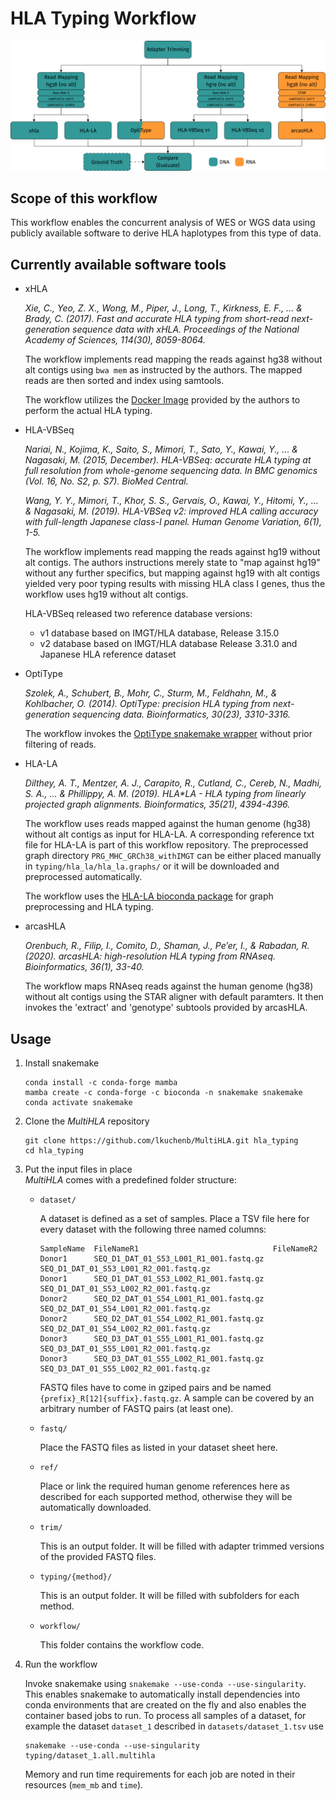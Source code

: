 # HLA Typing Workflow

<p align="center">
<img src="img/multihla_diag.svg?raw=true" alt="Workflow Diagram"/>
</p>

## Scope of this workflow

This workflow enables the concurrent analysis of WES or WGS data using
publicly available software to derive HLA haplotypes from this type of data.

## Currently available software tools

 * xHLA

	*Xie, C., Yeo, Z. X., Wong, M., Piper, J., Long, T., Kirkness, E. F., ... & Brady, C. (2017). Fast and accurate HLA typing from short-read next-generation sequence data with xHLA. Proceedings of the National Academy of Sciences, 114(30), 8059-8064.*

	The workflow implements read mapping the reads against hg38 without alt
	contigs using `bwa mem` as instructed by the authors. The mapped reads are then
	sorted and index using samtools.

	The workflow utilizes the [Docker Image][2] provided by the authors to
	perform the actual HLA typing.

 * HLA-VBSeq

	*Nariai, N., Kojima, K., Saito, S., Mimori, T., Sato, Y., Kawai, Y., ... & Nagasaki, M. (2015, December). HLA-VBSeq: accurate HLA typing at full resolution from whole-genome sequencing data. In BMC genomics (Vol. 16, No. S2, p. S7). BioMed Central.*

	*Wang, Y. Y., Mimori, T., Khor, S. S., Gervais, O., Kawai, Y., Hitomi, Y., ... & Nagasaki, M. (2019). HLA-VBSeq v2: improved HLA calling accuracy with full-length Japanese class-I panel. Human Genome Variation, 6(1), 1-5.*

	The workflow implements read mapping the reads against hg19 without alt
	contigs. The authors instructions merely state to "map against hg19"
	without any further specifics, but mapping against hg19 with alt contigs
	yielded very poor typing results with missing HLA class I genes, thus
	the workflow uses hg19 without alt contigs.

	HLA-VBSeq released two reference database versions:

	* v1 database based on IMGT/HLA database, Release 3.15.0
	* v2 database based on IMGT/HLA database Release 3.31.0 and Japanese HLA reference dataset

 * OptiType

	*Szolek, A., Schubert, B., Mohr, C., Sturm, M., Feldhahn, M., & Kohlbacher, O. (2014). OptiType: precision HLA typing from next-generation sequencing data. Bioinformatics, 30(23), 3310-3316.*

	The workflow invokes the [OptiType snakemake wrapper][1] without prior filtering
	of reads.

* HLA-LA

	*Dilthey, A. T., Mentzer, A. J., Carapito, R., Cutland, C., Cereb, N., Madhi, S. A., ... & Phillippy, A. M. (2019). HLA\*LA - HLA typing from linearly projected graph alignments. Bioinformatics, 35(21), 4394-4396.*

	The workflow uses reads mapped against the human genome (hg38) without
	alt contigs as input for HLA-LA. A corresponding reference txt file for HLA-LA
	is part of this workflow repository. The preprocessed graph directory
	`PRG_MHC_GRCh38_withIMGT` can be either placed manually in
	`typing/hla_la/hla_la.graphs/` or it will be downloaded and preprocessed
	automatically.

	The workflow uses the [HLA-LA bioconda package][3] for graph preprocessing and HLA typing.

* arcasHLA

	*Orenbuch, R., Filip, I., Comito, D., Shaman, J., Pe’er, I., & Rabadan, R. (2020). arcasHLA: high-resolution HLA typing from RNAseq. Bioinformatics, 36(1), 33-40.*

	The workflow maps RNAseq reads against the human genome (hg38) without
	alt contigs using the STAR aligner with default paramters. It then
	invokes the 'extract' and 'genotype' subtools provided by arcasHLA.

## Usage

 1. Install snakemake

	```
	conda install -c conda-forge mamba
	mamba create -c conda-forge -c bioconda -n snakemake snakemake
	conda activate snakemake
	```

 1. Clone the *MultiHLA* repository
	```
	git clone https://github.com/lkuchenb/MultiHLA.git hla_typing
	cd hla_typing
	```

 1. Put the input files in place<br/>
    *MultiHLA* comes with a predefined folder structure:
    * `dataset/`

		A dataset is defined as a set of samples. Place a TSV file here for every dataset with the following three named columns:
		```
		SampleName  FileNameR1                              FileNameR2
		Donor1      SEQ_D1_DAT_01_S53_L001_R1_001.fastq.gz  SEQ_D1_DAT_01_S53_L001_R2_001.fastq.gz
		Donor1      SEQ_D1_DAT_01_S53_L002_R1_001.fastq.gz  SEQ_D1_DAT_01_S53_L002_R2_001.fastq.gz
		Donor2      SEQ_D2_DAT_01_S54_L001_R1_001.fastq.gz  SEQ_D2_DAT_01_S54_L001_R2_001.fastq.gz
		Donor2      SEQ_D2_DAT_01_S54_L002_R1_001.fastq.gz  SEQ_D2_DAT_01_S54_L002_R2_001.fastq.gz
		Donor3      SEQ_D3_DAT_01_S55_L001_R1_001.fastq.gz  SEQ_D3_DAT_01_S55_L001_R2_001.fastq.gz
		Donor3      SEQ_D3_DAT_01_S55_L002_R1_001.fastq.gz  SEQ_D3_DAT_01_S55_L002_R2_001.fastq.gz
		```
		FASTQ files have to come in gziped pairs and be named
		`{prefix}_R[12]{suffix}.fastq.gz`. A sample can be covered by an arbitrary
		number of FASTQ pairs (at least one).
    * `fastq/`

		Place the FASTQ files as listed in your dataset sheet here.
    * `ref/`

		Place or link the required human genome references here as described for each supported method, otherwise they will be automatically downloaded.
    * `trim/`

		This is an output folder. It will be filled with adapter trimmed versions of the provided FASTQ files.
    * `typing/{method}/`

		This is an output folder. It will be filled with subfolders for each method.
    * `workflow/`

		This folder contains the workflow code.
 1. Run the workflow

	Invoke snakemake using `snakemake --use-conda --use-singularity`. This enables
	snakemake to automatically install dependencies into conda environments that
	are created on the fly and also enables the container based jobs to run. To
	process all samples of a dataset, for example the dataset `dataset_1`
	described in `datasets/dataset_1.tsv` use
	```
	snakemake --use-conda --use-singularity typing/dataset_1.all.multihla
	```
	Memory and run time requirements for each job are noted in their resources (`mem_mb` and `time`).

[1]: https://snakemake-wrappers.readthedocs.io/en/0.61.0/wrappers/optitype.html
[2]: https://hub.docker.com/r/humanlongevity/hla
[3]: https://bioconda.github.io/recipes/hla-la/README.html
